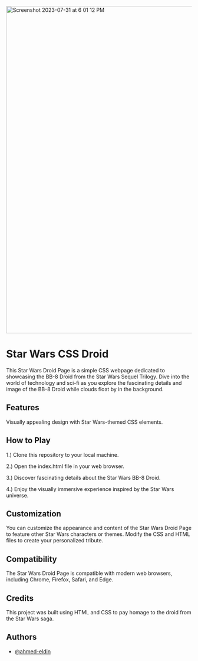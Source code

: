 
<img width="887" alt="Screenshot 2023-07-31 at 6 01 12 PM" src="https://github.com/ahmed-eldin/star-wars-droid-css/assets/111728755/c6d232d1-444f-4298-a3c3-267bae8f70c1">


# Star Wars CSS Droid

This Star Wars Droid Page is a simple CSS webpage dedicated to showcasing the BB-8 Droid from the Star Wars Sequel Trilogy. Dive into the world of technology and sci-fi as you explore the fascinating details and image of the BB-8 Droid while clouds float by in the background.

## Features

Visually appealing design with Star Wars-themed CSS elements.
## How to Play

1.) Clone this repository to your local machine.

2.) Open the index.html file in your web browser.

3.) Discover fascinating details about the Star Wars BB-8 Droid.

4.) Enjoy the visually immersive experience inspired by the Star Wars universe.
## Customization

You can customize the appearance and content of the Star Wars Droid Page to feature other Star Wars characters or themes. Modify the CSS and HTML files to create your personalized tribute.
## Compatibility

The Star Wars Droid Page is compatible with modern web browsers, including Chrome, Firefox, Safari, and Edge.

## Credits

This project was built using HTML and CSS to pay homage to the droid from the Star Wars saga.
## Authors

- [@ahmed-eldin](https://www.github.com/ahmed-eldin)
